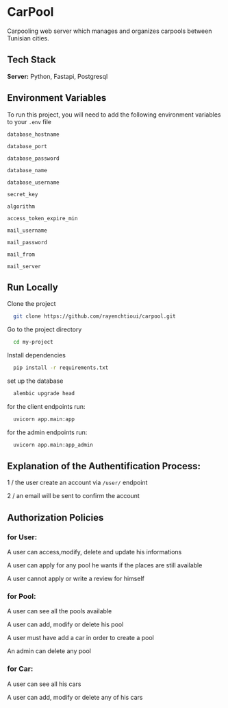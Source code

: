 # CarPool

Carpooling web server which manages and organizes carpools between Tunisian cities.

## Tech Stack

**Server:** Python, Fastapi, Postgresql

## Environment Variables

To run this project, you will need to add the following environment variables to your `.env` file

`database_hostname`

`database_port`

`database_password`

`database_name`

`database_username`

`secret_key`

`algorithm`

`access_token_expire_min`

`mail_username`

`mail_password`

`mail_from`

`mail_server`

## Run Locally

Clone the project

```bash
  git clone https://github.com/rayenchtioui/carpool.git
```

Go to the project directory

```bash
  cd my-project
```

Install dependencies

```bash
  pip install -r requirements.txt
```

set up the database

```bash
  alembic upgrade head
```

for the client endpoints run:

```bash
  uvicorn app.main:app
```

for the admin endpoints run:

```bash
  uvicorn app.main:app_admin
```

## Explanation of the Authentification Process:

1 / the user create an account via `/user/` endpoint

2 / an email will be sent to confirm the account

## Authorization Policies

### for User:

A user can access,modify, delete and update his informations

A user can apply for any pool he wants if the places are still available

A user cannot apply or write a review for himself

### for Pool:

A user can see all the pools available

A user can add, modify or delete his pool

A user must have add a car in order to create a pool

An admin can delete any pool

### for Car:

A user can see all his cars

A user can add, modify or delete any of his cars
